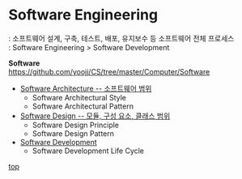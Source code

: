 # Software Engineering
: 소프트웨어 설계, 구축, 테스트, 배포, 유지보수 등 소프트웨어 전체 프로세스   
: Software Engineering > Software Development


**Software**    
https://github.com/yoojj/CS/tree/master/Computer/Software


- [Software Architecture -- 소프트웨어 범위](./Architecture/)
    - Software Architectural Style
    - Software Architectural Pattern
- [Software Design -- 모듈, 구성 요소, 클래스 범위](./Design/)
    - Software Design Principle
    - Software Design Pattern
- [Software Development](./Development/)
    - Software Development Life Cycle



[top](#)
